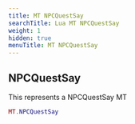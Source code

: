 ```yaml
---
title: MT NPCQuestSay
searchTitle: Lua MT NPCQuestSay
weight: 1
hidden: true
menuTitle: MT NPCQuestSay
---
```

## NPCQuestSay

This represents a NPCQuestSay MT
```lua
MT.NPCQuestSay
```